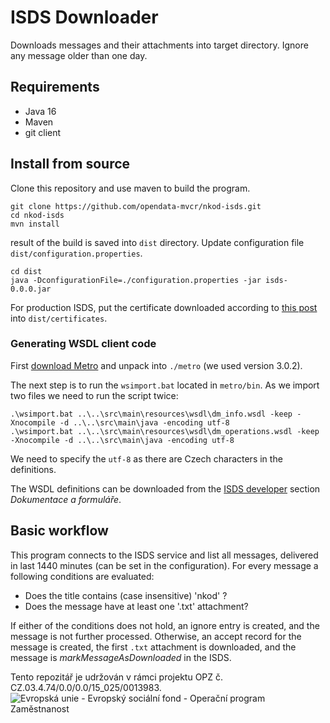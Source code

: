 # ISDS Downloader
Downloads messages and their attachments into target directory. 
Ignore any message older than one day.

## Requirements
 * Java 16
 * Maven
 * git client

## Install from source
Clone this repository and use maven to build the program.
```
git clone https://github.com/opendata-mvcr/nkod-isds.git
cd nkod-isds
mvn install
```
result of the build is saved into ```dist``` directory.
Update configuration file ```dist/configuration.properties```.
```
cd dist
java -DconfigurationFile=./configuration.properties -jar isds-0.0.0.jar
```
For production ISDS, put the certificate downloaded according to 
[this post](https://www.datoveschranky.info/-/novy-ssl-certifikat-produkcniho-prostredi-isds) 
into ```dist/certificates```.

### Generating WSDL client code
First [download Metro](https://search.maven.org/search?q=a:metro-standalone) 
and unpack into ```./metro``` (we used version 3.0.2). 

The next step is to run the ```wsimport.bat``` located in ```metro/bin```. 
As we import two files we need to run the script twice:
```
.\wsimport.bat ..\..\src\main\resources\wsdl\dm_info.wsdl -keep -Xnocompile -d ..\..\src\main\java -encoding utf-8
.\wsimport.bat ..\..\src\main\resources\wsdl\dm_operations.wsdl -keep -Xnocompile -d ..\..\src\main\java -encoding utf-8 
```
We need to specify the ```utf-8``` as there are Czech characters in the definitions.

The WSDL definitions can be downloaded from the 
[ISDS developer](http://team.smartadministration.cz) section *Dokumentace a formuláře*.

## Basic workflow
This program connects to the ISDS service and list all messages, delivered
in last 1440 minutes (can be set in the configuration).
For every message a following conditions are evaluated:
 * Does the title contains (case insensitive) 'nkod' ?
 * Does the message have at least one '.txt' attachment?

If either of the conditions does not hold, an ignore entry is created, and 
the message is not further processed. 
Otherwise, an accept record for the message is created, the first `.txt` attachment 
is downloaded, and the message is _markMessageAsDownloaded_ in the ISDS. 


Tento repozitář je udržován v rámci projektu OPZ č. CZ.03.4.74/0.0/0.0/15_025/0013983.
![Evropská unie - Evropský sociální fond - Operační program Zaměstnanost](https://data.gov.cz/images/ozp_logo_cz.jpg)
